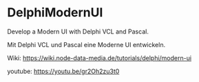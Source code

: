 # DelphiModernUI
Develop a Modern UI with Delphi VCL and Pascal.

Mit Delphi VCL und Pascal eine Moderne UI entwickeln.

Wiki: https://wiki.node-data-media.de/tutorials/delphi/modern-ui

youtube: https://youtu.be/gr2Oh2zu3t0
